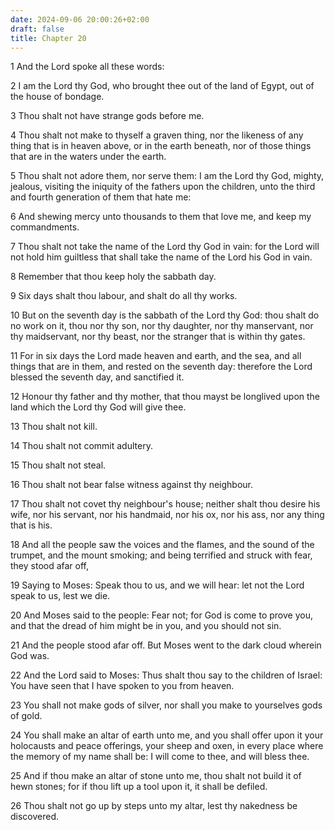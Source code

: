 ```yaml
---
date: 2024-09-06 20:00:26+02:00
draft: false
title: Chapter 20
---
```




1 And the Lord spoke all these words:

2 I am the Lord thy God, who brought thee out of the land of Egypt, out of the house of bondage.

3 Thou shalt not have strange gods before me.

4 Thou shalt not make to thyself a graven thing, nor the likeness of any thing that is in heaven above, or in the earth beneath, nor of those things that are in the waters under the earth.

5 Thou shalt not adore them, nor serve them: I am the Lord thy God, mighty, jealous, visiting the iniquity of the fathers upon the children, unto the third and fourth generation of them that hate me:

6 And shewing mercy unto thousands to them that love me, and keep my commandments.

7 Thou shalt not take the name of the Lord thy God in vain: for the Lord will not hold him guiltless that shall take the name of the Lord his God in vain.

8 Remember that thou keep holy the sabbath day.

9 Six days shalt thou labour, and shalt do all thy works.

10 But on the seventh day is the sabbath of the Lord thy God: thou shalt do no work on it, thou nor thy son, nor thy daughter, nor thy manservant, nor thy maidservant, nor thy beast, nor the stranger that is within thy gates.

11 For in six days the Lord made heaven and earth, and the sea, and all things that are in them, and rested on the seventh day: therefore the Lord blessed the seventh day, and sanctified it.

12 Honour thy father and thy mother, that thou mayst be longlived upon the land which the Lord thy God will give thee.

13 Thou shalt not kill.

14 Thou shalt not commit adultery.

15 Thou shalt not steal.

16 Thou shalt not bear false witness against thy neighbour.

17 Thou shalt not covet thy neighbour's house; neither shalt thou desire his wife, nor his servant, nor his handmaid, nor his ox, nor his ass, nor any thing that is his.

18 And all the people saw the voices and the flames, and the sound of the trumpet, and the mount smoking; and being terrified and struck with fear, they stood afar off,

19 Saying to Moses: Speak thou to us, and we will hear: let not the Lord speak to us, lest we die.

20 And Moses said to the people: Fear not; for God is come to prove you, and that the dread of him might be in you, and you should not sin.

21 And the people stood afar off. But Moses went to the dark cloud wherein God was.

22 And the Lord said to Moses: Thus shalt thou say to the children of Israel: You have seen that I have spoken to you from heaven.

23 You shall not make gods of silver, nor shall you make to yourselves gods of gold.

24 You shall make an altar of earth unto me, and you shall offer upon it your holocausts and peace offerings, your sheep and oxen, in every place where the memory of my name shall be: I will come to thee, and will bless thee.

25 And if thou make an altar of stone unto me, thou shalt not build it of hewn stones; for if thou lift up a tool upon it, it shall be defiled.

26 Thou shalt not go up by steps unto my altar, lest thy nakedness be discovered.

